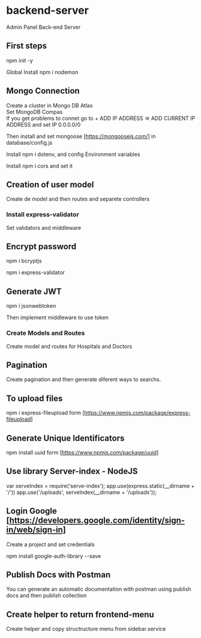 # backend-server
Admin Panel Back-end Server

## First steps

npm init -y 

Global Install npm i nodemon 

## Mongo Connection
Create a cluster in Mongo DB Atlas  
Set MongoDB Compas  
If you get problems to connet go to + ADD IP ADDRESS => ADD CURRENT IP ADDRESS and set IP 0.0.0.0/0

Then install and set mongoose [https://mongoosejs.com/] in database/config.js

Install npm i dotenv, and config Environment variables

Install npm i cors and set it

## Creation of user model

Create de model and then routes and separete controllers

### Install express-validator

Set validators and middleware

## Encrypt password

npm i bcryptjs

npm i express-validator

## Generate JWT

npm i jsonwebtoken

Then implement middleware to use token

### Create Models and Routes

Create model and routes for Hospitals and Doctors

## Pagination

Create pagination and then generate diferent ways to searchs.

## To upload files

npm i express-fileupload form [https://www.npmjs.com/package/express-fileupload]

## Generate Unique Identificators

npm install uuid form [https://www.npmjs.com/package/uuid]

## Use library Server-index - NodeJS

var serveIndex = require('serve-index');
app.use(express.static(__dirname + '/'))
app.use('/uploads', serveIndex(__dirname + '/uploads'));

## Login Google [https://developers.google.com/identity/sign-in/web/sign-in]

Create a project and set credentials

npm install google-auth-library --save

## Publish Docs with Postman

You can generate an automatic documentation with postman using publish docs and then publish collection

## Create helper to return frontend-menu

Create helper and copy structructure menu from sidebar.service
